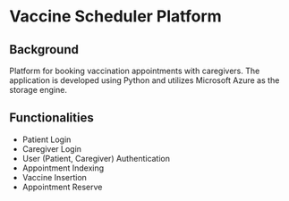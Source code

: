 # Vaccine Scheduler Platform

## Background
Platform for booking vaccination appointments with caregivers. The application is developed using Python and utilizes Microsoft Azure as the storage engine.


## Functionalities
- Patient Login
- Caregiver Login
- User (Patient, Caregiver) Authentication
- Appointment Indexing
- Vaccine Insertion
- Appointment Reserve
